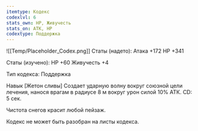 ```yaml
---
itemtype: Кодекс
codexlvl: 6
stats_own: HP, Живучесть
stats_on: АТК, HP
codextype: Поддержка
---
```

![[Temp/Placeholder_Codex.png]]
Статы (надето):
Атака +172
HP +341

Статы (изучено):
HP +60
Живучесть +4

Тип кодекса: Поддержка


Навык
[Жетон сливы]
Создает ударную волну вокруг союзной цели лечения, нанося врагам в радиусе 8 м вокруг урон силой 10% АТК. CD: 5 сек.

Чистота снегов красит любой пейзаж.

Кодекс не может быть разобран на листы кодекса.
